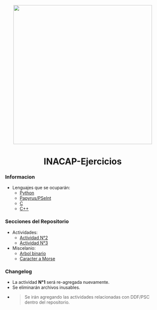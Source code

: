 <div align="center">
  <img src="https://upload.wikimedia.org/wikipedia/commons/thumb/d/dd/Logotipo_Inacap.svg/1200px-Logotipo_Inacap.svg.png" width="450"></img>
  <h1>INACAP-Ejercicios</h1>
</div>

### Informacion
   - Lenguajes que se ocuparán:
      - [Python](https://www.python.org)
      - [Papyrus/PSeInt](http://pseint.sourceforge.net)
      - [C](https://www.cprogramming.com)
      - [C++](https://www.cplusplus.com)

### Secciones del Repositorio
  - Actividades:
      - [Actividad N°2](https://github.com/leoarayav/INACAP-Ejercicios/tree/main/code/actividad-2)
      - [Actividad N°3](https://github.com/leoarayav/INACAP-Ejercicios/tree/main/code/actividad-3)
  - Miscelanio:
      - [Arbol binario](https://github.com/leoarayav/INACAP-Ejercicios/tree/main/code/misc/experimentacion)
      - [Caracter a Morse](https://github.com/leoarayav/INACAP-Ejercicios/tree/main/code/misc/conversion)
### Changelog
* La actividad **N°1** será re-agregada nuevamente.
* Se eliminarán archivos inusables.
* > Se irán agregando las actividades relacionadas con DDF/PSC dentro del repositorio.

